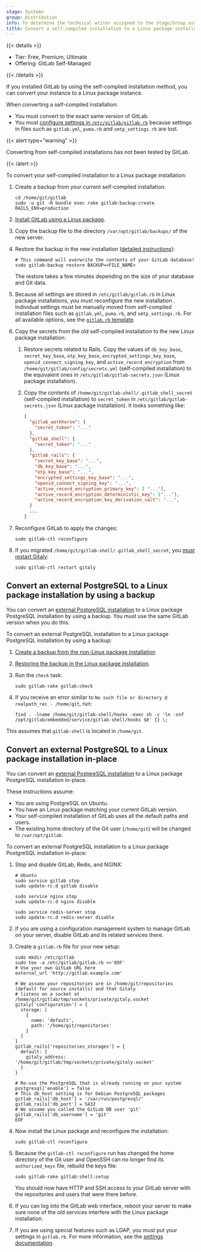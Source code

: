 ```yaml
---
stage: Systems
group: Distribution
info: To determine the technical writer assigned to the Stage/Group associated with this page, see https://handbook.gitlab.com/handbook/product/ux/technical-writing/#assignments
title: Convert a self-compiled installation to a Linux package installation
---
```


{{< details >}}

- Tier: Free, Premium, Ultimate
- Offering: GitLab Self-Managed

{{< /details >}}

If you installed GitLab by using the self-compiled installation method, you can convert your instance to a Linux
package instance.

When converting a self-compiled installation:

- You must convert to the exact same version of GitLab.
- You must [configure settings in `/etc/gitlab/gitlab.rb`](../_index.md#configuring) because settings in files such as
  `gitlab.yml`, `puma.rb` and `smtp_settings.rb` are lost.

{{< alert type="warning" >}}

Converting from self-compiled installations has not been tested by GitLab.

{{< /alert >}}

To convert your self-compiled installation to a Linux package installation:

1. Create a backup from your current self-compiled installation:

   ```shell
   cd /home/git/gitlab
   sudo -u git -H bundle exec rake gitlab:backup:create RAILS_ENV=production
   ```

1. [Install GitLab using a Linux package](https://about.gitlab.com/install/).
1. Copy the backup file to the directory `/var/opt/gitlab/backups/` of the new server.
1. Restore the backup in the new installation ([detailed instructions](https://docs.gitlab.com/administration/backup_restore/restore_gitlab/#restore-for-linux-package-installations)):

   ```shell
   # This command will overwrite the contents of your GitLab database!
   sudo gitlab-backup restore BACKUP=<FILE_NAME>
   ```

   The restore takes a few minutes depending on the size of your database and Git data.

1. Because all settings are stored in `/etc/gitlab/gitlab.rb` in Linux package installations, you must reconfigure
   the new installation . Individual settings must be manually moved from self-compiled installation files such as
   `gitlab.yml`, `puma.rb`, and `smtp_settings.rb`. For all available options, see the
   [`gitlab.rb` template](https://gitlab.com/gitlab-org/omnibus-gitlab/blob/master/files/gitlab-config-template/gitlab.rb.template).
1. Copy the secrets from the old self-compiled installation to the new Linux package installation:
   1. Restore secrets related to Rails. Copy the values of `db_key_base`, `secret_key_base`,
      `otp_key_base`, `encrypted_settings_key_base`, `openid_connect_signing_key`, and `active_record_encryption` from
      `/home/git/gitlab/config/secrets.yml` (self-compiled installation) to the equivalent
      ones in `/etc/gitlab/gitlab-secrets.json` (Linux package installation).
   1. Copy the contents of `/home/git/gitlab-shell/.gitlab_shell_secret` (self-compiled installation) to `secret_token`
      in `/etc/gitlab/gitlab-secrets.json` (Linux package installation). It looks something like:

       ```json
       {
         "gitlab_workhorse": {
           "secret_token": "..."
         },
         "gitlab_shell": {
           "secret_token": "..."
         },
         "gitlab_rails": {
           "secret_key_base": "...",
           "db_key_base": "...",
           "otp_key_base": "...",
           "encrypted_settings_key_base": "...",
           "openid_connect_signing_key": "...",
           "active_record_encryption_primary_key": [ "..."],
           "active_record_encryption_deterministic_key": ["..."],
           "active_record_encryption_key_derivation_salt": "...",
         }
         ...
       }
       ```

1. Reconfigure GitLab to apply the changes:

   ```shell
   sudo gitlab-ctl reconfigure
   ```

1. If you migrated `/home/git/gitlab-shell/.gitlab_shell_secret`, you [must restart Gitaly](https://gitlab.com/gitlab-org/gitaly/-/issues/3837):

   ```shell
   sudo gitlab-ctl restart gitaly
   ```

## Convert an external PostgreSQL to a Linux package installation by using a backup

You can convert an [external PostgreSQL installation](https://docs.gitlab.com/administration/postgresql/external/)
to a Linux package PostgreSQL installation by using a backup. You must use the same GitLab version when you do this.

To convert an external PostgreSQL installation to a Linux package PostgreSQL installation by using a backup:

1. [Create a backup from the non-Linux package installation](https://docs.gitlab.com/administration/backup_restore/backup_gitlab/)
1. [Restoring the backup in the Linux package installation](https://docs.gitlab.com/administration/backup_restore/restore_gitlab/#restore-for-linux-package-installations).
1. Run the `check` task:

   ```shell
   sudo gitlab-rake gitlab:check
   ```

1. If you receive an error similar to `No such file or directory @ realpath_rec - /home/git`, run:

   ```shell
   find . -lname /home/git/gitlab-shell/hooks -exec sh -c 'ln -snf /opt/gitlab/embedded/service/gitlab-shell/hooks $0' {} \;
   ```

This assumes that `gitlab-shell` is located in `/home/git`.

## Convert an external PostgreSQL to a Linux package installation in-place

You can convert an [external PostgreSQL installation](https://docs.gitlab.com/administration/postgresql/external/)
to a Linux package PostgreSQL installation in-place.

These instructions assume:

- You are using PostgreSQL on Ubuntu.
- You have an Linux package matching your current GitLab version.
- Your self-compiled installation of GitLab uses all the default paths and users.
- The existing home directory of the Git user (`/home/git`) will be changed to `/var/opt/gitlab`.

To convert an external PostgreSQL installation to a Linux package PostgreSQL installation in-place:

1. Stop and disable GitLab, Redis, and NGINX:

   ```shell
   # Ubuntu
   sudo service gitlab stop
   sudo update-rc.d gitlab disable

   sudo service nginx stop
   sudo update-rc.d nginx disable

   sudo service redis-server stop
   sudo update-rc.d redis-server disable
   ```

1. If you are using a configuration management system to manage GitLab on your server, disable GitLab and its
   related services there.
1. Create a `gitlab.rb` file for your new setup:

   ```shell
   sudo mkdir /etc/gitlab
   sudo tee -a /etc/gitlab/gitlab.rb <<'EOF'
   # Use your own GitLab URL here
   external_url 'http://gitlab.example.com'

   # We assume your repositories are in /home/git/repositories (default for source installs) and that Gitaly
   # listens on a socket at /home/git/gitlab/tmp/sockets/private/gitaly.socket
   gitaly['configuration'] = {
     storage: [
       {
         name: 'default',
         path: '/home/git/repositories'
       }
     ]
   }
   gitlab_rails['repositories_storages'] = {
     default: {
       gitaly_address: '/home/git/gitlab/tmp/sockets/private/gitaly.socket'
     }
   }

   # Re-use the PostgreSQL that is already running on your system
   postgresql['enable'] = false
   # This db_host setting is for Debian PostgreSQL packages
   gitlab_rails['db_host'] = '/var/run/postgresql/'
   gitlab_rails['db_port'] = 5432
   # We assume you called the GitLab DB user 'git'
   gitlab_rails['db_username'] = 'git'
   EOF
   ```

1. Now install the Linux package and reconfigure the installation:

   ```shell
   sudo gitlab-ctl reconfigure
   ```

1. Because the `gitlab-ctl reconfigure` run has changed the home directory of the Git user and OpenSSH can no longer
   find its `authorized_keys` file, rebuild the keys file:

   ```shell
   sudo gitlab-rake gitlab:shell:setup
   ```

   You should now have HTTP and SSH access to your GitLab server with the repositories and users that were there before.

1. If you can log into the GitLab web interface, reboot your server to make sure none of the old services interfere with
   the Linux package installation.
1. If you are using special features such as LDAP, you must put your settings in `gitlab.rb`. For more information,
   see the [settings documentation](../settings/_index.md).
